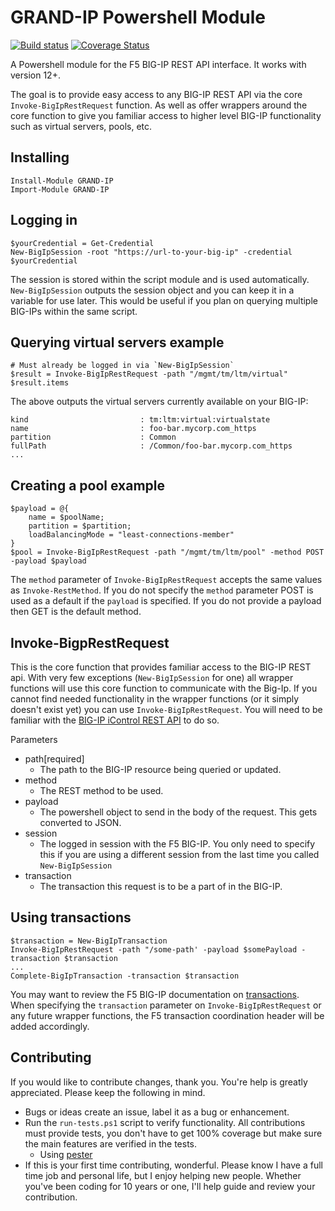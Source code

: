 # GRAND-IP Powershell Module
[![Build status](https://ci.appveyor.com/api/projects/status/56ujpqrniiil5q43?svg=true)](https://ci.appveyor.com/project/davidroberts63/ps-big-ip)
[![Coverage Status](https://coveralls.io/repos/github/davidroberts63/ps-big-ip/badge.svg)](https://coveralls.io/github/davidroberts63/ps-big-ip)

A Powershell module for the F5 BIG-IP REST API interface. It works with version 12+.

The goal is to provide easy access to any BIG-IP REST API via the core `Invoke-BigIpRestRequest` function. As well as offer wrappers around the core function to give you familiar access to higher level BIG-IP functionality such as virtual servers, pools, etc.

## Installing

```
Install-Module GRAND-IP
Import-Module GRAND-IP
```

## Logging in

```
$yourCredential = Get-Credential
New-BigIpSession -root "https://url-to-your-big-ip" -credential $yourCredential
```

The session is stored within the script module and is used automatically. `New-BigIpSession` outputs the session object and you can keep it in a variable for use later. This would be useful if you plan on querying multiple BIG-IPs within the same script.

## Querying virtual servers example

```
# Must already be logged in via `New-BigIpSession`
$result = Invoke-BigIpRestRequest -path "/mgmt/tm/ltm/virtual"
$result.items
```

The above outputs the virtual servers currently available on your BIG-IP:

```
kind                         : tm:ltm:virtual:virtualstate
name                         : foo-bar.mycorp.com_https
partition                    : Common
fullPath                     : /Common/foo-bar.mycorp.com_https
...
```

## Creating a pool example

```
$payload = @{
    name = $poolName;
    partition = $partition;
    loadBalancingMode = "least-connections-member"
}
$pool = Invoke-BigIpRestRequest -path "/mgmt/tm/ltm/pool" -method POST -payload $payload
```

The `method` parameter of `Invoke-BigIpRestRequest` accepts the same values as `Invoke-RestMethod`. If you do not specify the `method` parameter POST is used as a default if the `payload` is specified. If you do not provide a payload then GET is the default method.

## Invoke-BigpRestRequest

This is the core function that provides familiar access to the BIG-IP REST api. With very few exceptions (`New-BigIpSession` for one) all wrapper functions will use this core function to communicate with the Big-Ip. If you cannot find needed functionality in the wrapper functions (or it simply doesn't exist yet) you can use `Invoke-BigIpRestRequest`. You will need to be familiar with the [BIG-IP iControl REST API](https://devcentral.f5.com/wiki/iControlREST.HomePage.ashx) to do so.

Parameters
* path[required] 
    - The path to the BIG-IP resource being queried or updated.
* method
    - The REST method to be used.
* payload
    - The powershell object to send in the body of the request. This gets converted to JSON.
* session
    - The logged in session with the F5 BIG-IP. You only need to specify this if you are using a different session from the last time you called `New-BigIpSession`
* transaction
    - The transaction this request is to be a part of in the BIG-IP.

## Using transactions

```
$transaction = New-BigIpTransaction
Invoke-BigIpRestRequest -path "/some-path' -payload $somePayload -transaction $transaction
...
Complete-BigIpTransaction -transaction $transaction
```

You may want to review the F5 BIG-IP documentation on [transactions](https://devcentral.f5.com/articles/demystifying-icontrol-rest-part-7-understanding-transactions-21404). When specifying the `transaction` parameter on `Invoke-BigIpRestRequest` or any future wrapper functions, the F5 transaction coordination header will be added accordingly.

## Contributing

If you would like to contribute changes, thank you. You're help is greatly appreciated. Please keep the following in mind.

* Bugs or ideas create an issue, label it as a bug or enhancement.
* Run the `run-tests.ps1` script to verify functionality. All contributions must provide tests, you don't have to get 100% coverage but make sure the main features are verified in the tests.
    - Using [pester](https://github.com/pester/Pester)
* If this is your first time contributing, wonderful. Please know I have a full time job and personal life, but I enjoy helping new people. Whether you've been coding for 10 years or one, I'll help guide and review your contribution.